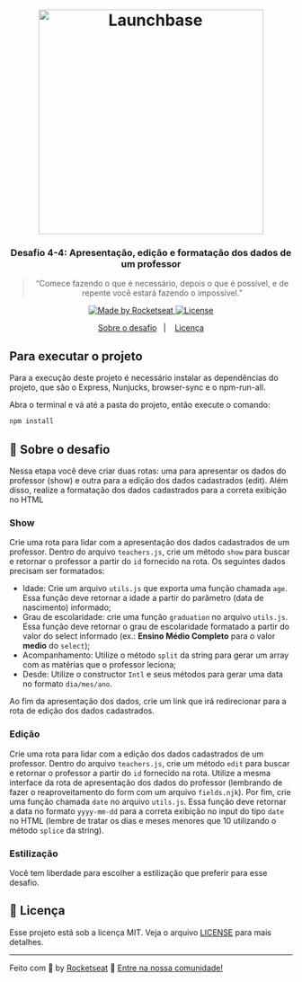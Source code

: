 <h1 align="center">
    <img alt="Launchbase" src="https://storage.googleapis.com/golden-wind/bootcamp-launchbase/logo.png" width="400px" />
</h1>

<h3 align="center">
  Desafio 4-4: Apresentação, edição e formatação dos dados de um professor
</h3>

<blockquote align="center">“Comece fazendo o que é necessário, depois o que é possível, e de repente você estará fazendo o impossível.”</blockquote>

<p align="center">

  <a href="https://rocketseat.com.br">
    <img alt="Made by Rocketseat" src="https://img.shields.io/badge/made%20by-Rocketseat-%23F8952D">
  </a>

  <a href="LICENSE" >
    <img alt="License" src="https://img.shields.io/badge/license-MIT-%23F8952D">
  </a>

</p>

<p align="center">
  <a href="#rocket-sobre-o-desafio">Sobre o desafio</a>&nbsp;&nbsp;&nbsp;|&nbsp;&nbsp;&nbsp;
  <a href="#memo-licença">Licença</a>
</p>

## Para executar o projeto

Para a execução deste projeto é necessário instalar as dependências do projeto, que são o Express, Nunjucks, browser-sync e o npm-run-all.

Abra o terminal e vá até a pasta do projeto, então execute o comando:
```cmd
npm install
```

## :rocket: Sobre o desafio

Nessa etapa você deve criar duas rotas: uma para apresentar os dados do professor (show) e outra para a edição dos dados cadastrados (edit). Além disso, realize a formatação dos dados cadastrados para a correta exibição no HTML

### Show

Crie uma rota para lidar com a apresentação dos dados cadastrados de um professor. Dentro do arquivo `teachers.js`, crie um método `show` para buscar e retornar o professor a partir do `id` fornecido na rota. Os seguintes dados precisam ser formatados:

- Idade: Crie um arquivo `utils.js` que exporta uma função chamada `age`. Essa função deve retornar a idade a partir do parâmetro (data de nascimento) informado;
- Grau de escolaridade: crie uma função `graduation` no arquivo `utils.js`. Essa função deve retornar o grau de escolaridade formatado a partir do valor do select informado (ex.: **Ensino Médio Completo** para o valor **medio** do `select`);
- Acompanhamento: Utilize o método `split` da string para gerar um array com as matérias que o professor leciona;
- Desde: Utilize o constructor `Intl` e seus métodos para gerar uma data no formato `dia/mes/ano`.

Ao fim da apresentação dos dados, crie um link que irá redirecionar para a rota de edição dos dados cadastrados.

### Edição

Crie uma rota para lidar com a edição dos dados cadastrados de um professor. Dentro do arquivo `teachers.js`, crie um método `edit` para buscar e retornar o professor a partir do `id` fornecido na rota. Utilize a mesma interface da rota de apresentação dos dados do professor (lembrando de fazer o reaproveitamento do form com um arquivo `fields.njk`). Por fim, crie uma função chamada `date` no arquivo `utils.js`. Essa função deve retornar a data no formato `yyyy-mm-dd` para a correta exibição no input do tipo `date` no HTML (lembre de tratar os dias e meses menores que 10 utilizando o método `splice` da string).

### Estilização

Você tem liberdade para escolher a estilização que preferir para esse desafio.

## :memo: Licença

Esse projeto está sob a licença MIT. Veja o arquivo [LICENSE](../LICENSE) para mais detalhes.

---

Feito com :purple_heart: by [Rocketseat](https://rocketseat.com.br) :wave: [Entre na nossa comunidade!](https://discordapp.com/invite/gCRAFhc)